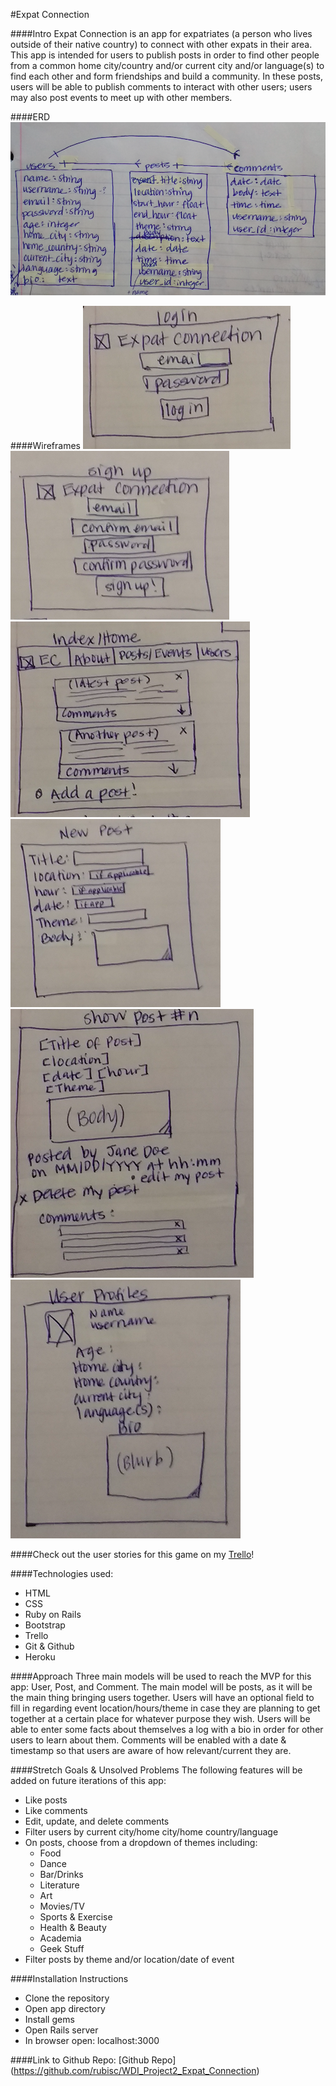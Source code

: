#Expat Connection

####Intro
Expat Connection is an app for expatriates (a person who lives outside of their native country) to connect with other expats in their area. This app is intended for users to publish posts in order to find other people from a common home city/country and/or current city and/or language(s) to find each other and form friendships and build a community. In these posts, users will be able to publish comments to interact with other users; users may also post events to meet up with other members.

####ERD
![ERD](./app/assets/images/Wireframe0_ERD.png)

####Wireframes
![Wireframe1](./app/assets/images/Wireframe1_login.png)
![Wireframe2](./app/assets/images/Wireframe2_signup.png)
![Wireframe3](./app/assets/images/Wireframe3_indexhome.png)
![Wireframe4](./app/assets/images/Wireframe4_newpost.png)
![Wireframe5](./app/assets/images/Wireframe5_showpost.png)
![Wireframe6](./app/assets/images/Wireframe6_userprofs.png)

####Check out the user stories for this game on my [Trello](https://trello.com/b/Gc2KbHP5/wdi-sm-43-project-2)!

####Technologies used:
+ HTML
+ CSS
+ Ruby on Rails
+ Bootstrap
+ Trello
+ Git & Github
+ Heroku

####Approach
Three main models will be used to reach the MVP for this app: User, Post, and Comment. The main model will be posts, as it will be the main thing bringing users together. Users will have an optional field to fill in regarding event location/hours/theme in case they are planning to get together at a certain place for whatever purpose they wish. Users will be able to enter some facts about themselves a log with a bio in order for other users to learn about them. Comments will be enabled with a date & timestamp so that users are aware of how relevant/current they are.


####Stretch Goals & Unsolved Problems
The following features will be added on future iterations of this app:

+ Like posts
+ Like comments
+ Edit, update, and delete comments
+ Filter users by current city/home city/home country/language
+ On posts, choose from a dropdown of themes including:
	+ Food
	+ Dance
	+ Bar/Drinks
	+ Literature
	+ Art
	+ Movies/TV
	+ Sports & Exercise
	+ Health & Beauty
	+ Academia
	+ Geek Stuff
+ Filter posts by theme and/or location/date of event


####Installation Instructions

+ Clone the repository
+ Open app directory
+ Install gems
+ Open Rails server
+ In browser open: localhost:3000

####Link to Github Repo: [Github Repo] (https://github.com/rubisc/WDI_Project2_Expat_Connection)
